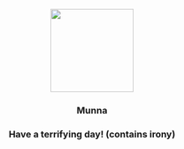 <p align="center">
    <img src="https://raw.githubusercontent.com/PokeAPI/sprites/master/sprites/pokemon/517.png" width="150" height="150">
</p>
<h3 align="center"> <b>Munna</b></h3>
<h3 align="center">Have a terrifying day! (contains irony)</h3>
